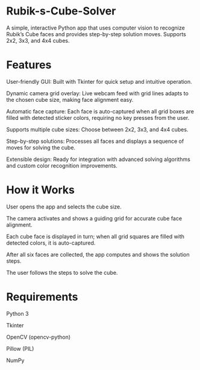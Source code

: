 # Rubik-s-Cube-Solver
A simple, interactive Python app that uses computer vision to recognize Rubik’s Cube faces and provides step-by-step solution moves. Supports 2x2, 3x3, and 4x4 cubes. 

# Features
User-friendly GUI: Built with Tkinter for quick setup and intuitive operation.

Dynamic camera grid overlay: Live webcam feed with grid lines adapts to the chosen cube size, making face alignment easy.

Automatic face capture: Each face is auto-captured when all grid boxes are filled with detected sticker colors, requiring no key presses from the user.

Supports multiple cube sizes: Choose between 2x2, 3x3, and 4x4 cubes.

Step-by-step solutions: Processes all faces and displays a sequence of moves for solving the cube.

Extensible design: Ready for integration with advanced solving algorithms and custom color recognition improvements.

# How it Works
User opens the app and selects the cube size.

The camera activates and shows a guiding grid for accurate cube face alignment.

Each cube face is displayed in turn; when all grid squares are filled with detected colors, it is auto-captured.

After all six faces are collected, the app computes and shows the solution steps.

The user follows the steps to solve the cube.

# Requirements
Python 3

Tkinter

OpenCV (opencv-python)

Pillow (PIL)

NumPy
